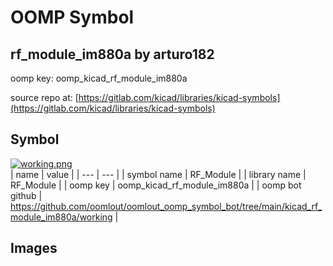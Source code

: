 # OOMP Symbol  
## rf_module_im880a  by arturo182  
  
oomp key: oomp_kicad_rf_module_im880a  
  
source repo at: [https://gitlab.com/kicad/libraries/kicad-symbols](https://gitlab.com/kicad/libraries/kicad-symbols)  
## Symbol  
  
[![working.png](working_600.png)](working.png)  
| name | value | 
| --- | --- | 
| symbol name | RF_Module | 
| library name | RF_Module | 
| oomp key | oomp_kicad_rf_module_im880a | 
| oomp bot github | https://github.com/oomlout/oomlout_oomp_symbol_bot/tree/main/kicad_rf_module_im880a/working | 
## Images  
